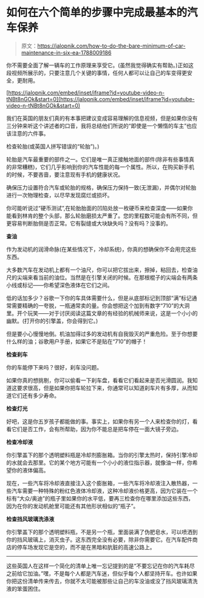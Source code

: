 # 如何在六个简单的步骤中完成最基本的汽车保养

> 原文：<https://jalopnik.com/how-to-do-the-bare-minimum-of-car-maintenance-in-six-ea-1788009186>

你不需要全面了解一辆车的工作原理来享受它。(虽然我觉得确实有帮助。)正如这段视频所展示的，只要注意几个关键的事情，任何人都可以让自己的车变得更安全，更耐用。

 [https://jalopnik.com/embed/inset/iframe?id=youtube-video-n-tNBt8nGOk&start=0](https://jalopnik.com/embed/inset/iframe?id=youtube-video-n-tNBt8nGOk&start=0) 

我们在英国的朋友们真的有本事把建议变成容易理解的信息视频，但是如果你没有三分钟来听这个讲述者的口音，我将总结他们所说的“即使是一个懒惰的车主”也应该注意的六件事。



检查轮胎(或英国人拼写错误的“轮胎”)。)

轮胎是汽车最重要的部件之一。它们是唯一真正接触地面的部件(除非有些事情真的非常糟糕)，它们几乎影响到你的汽车性能的每一个属性。所以，在购买新手机的时候，不要吝啬，要注意现有手机的健康状况。

确保压力设置符合汽车或轮胎的规格，确保压力保持一致(无泄漏)，并偶尔对轮胎进行一次物理检查，以尽早发现腐烂或损坏。

你可能听说过“硬币测试”,在轮胎胎面的凹陷处放一枚硬币来检查深度——如果你能看到林肯的整个头部，那么轮胎磨损太严重了。您的里程数可能会有所不同，但更容易判断胎侧是否正常。它有裂缝或大块缺失吗？没有吗？没事的。

**查油**

作为发动机的润滑命脉(在某些情况下，冷却系统)，你真的想确保你不会用完这些东西。

大多数汽车在发动机上都有一个油尺，你可以把它拔出来，擦掉，粘回去，检查油尺的尖端来看当前的油位。当然是在引擎关闭的时候。在那根棍子的尖端会有两条小线或标记——你希望深色液体在它们之间。

低的话加多少？谷歌一下你的车具体需要什么，但是从底部标记到顶部“满”标记通常需要精确的一夸脱，一瓶通常卖的量。你会想把这个加到有数字“710”的大洞里。开个玩笑——对于讨厌阅读这篇文章的有经验的机械师来说，这是一个小小的幽默。(打开你的引擎盖，你会得到它。)

但是要小心慢慢地倒。机油加得过多的发动机有自我毁灭的严重危险。至于你想要什么样的油；谷歌用户手册，如果它不是贴在“710”的帽子！

**检查刹车**

你的车能停下来吗？很好，刹车没问题。

如果你真的想挑剔，你可以偷看一下刹车盘，看看它们看起来是否光滑圆润。我知道这要求很高，但是如果你把车轮拉下来，你通常可以知道刹车片有多厚，从而知道它们还有多少寿命。

**检查灯光**

好吧，这是你五岁孩子都能做的事。事实上，如果你有另一个人来检查你的灯，看看它们是否工作，会有所帮助，因为你不能总是把车停在一面大镜子旁边。

**检查冷却液**

你引擎盖下的那个透明塑料瓶是冷却剂膨胀箱。当你的引擎太热时，保持引擎冷却的水就会去那里。它的某个地方可能有一个小小的液位指示器，就像油一样，你希望你的液体偏高。

现在，一些汽车将冷却液直接注入这个膨胀箱，一些汽车将冷却液注入散热器，一些汽车需要一种特殊的粉红色液体冷却液，这种冷却液价格更高，因为它装在一个标有“大众/奥迪”的瓶子里如果你的水平低，要再三检查你在哪里添加这些东西，因为在你的发动机舱里可能还有其他形状相似的“瓶子”。

**检查挡风玻璃洗涤液**

你引擎盖下的那个透明塑料瓶，不是另一个瓶，里面装满了伪肥皂水，可以喷洒到你的挡风玻璃上，消灭虫子。这东西完全没有必要，除非你需要它。在汽车配件商店的停车场发现它是空的，而不是在黑暗和肮脏的高速公路上。

* * *

这些英国人在这样一个简化的清单上唯一忘记提到的是“不要忘记在你的汽车耗尽之前给它加油。”嘿，不是每个人都是汽车迷，但似乎每个人都坚持开车。也许如果你把这份清单传来传去，你就不太可能被那些让自己的车没油或没了挡风玻璃清洗液的笨蛋困住。